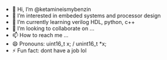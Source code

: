- 👋 Hi, I’m @ketamineismybenzin
- 👀 I’m interested in embeded systems and processor design
- 🌱 I’m currently learning verilog HDL, python, c++
- 💞️ I’m looking to collaborate on ...
- 📫 How to reach me ...
- 😄 Pronouns: uint16_t x; / unint16_t *x;
- ⚡ Fun fact: dont have a job lol

<!---
ketamineismybenzin/ketamineismybenzin is a ✨ special ✨ repository because its `README.md` (this file) appears on your GitHub profile.
You can click the Preview link to take a look at your changes.
--->
